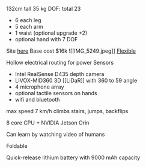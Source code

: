 132cm tall
35 kg
DOF: total 23
- 6 each leg
- 5 each arm
- 1 waist (optional upgrade +2)
- optional hand with 7 DOF

Site [here](https://www.unitree.com/mobile/g1)
Base cost $16k
![[IMG_5249.jpeg]]
[Flexible](https://youtu.be/29xLWhqME2Q?si=WACqVF6F-sMOlFHm)

Hollow electrical routing for power
Sensors
- Intel RealSense D435 depth camera
- LIVOX-MID360 3D [[LiDaR]] with 360 to 59 angle
- 4 microphone array
- optional tactile sensors on hands
- wifi and bluetooth

max speed 7 km/h
climbs stairs, jumps, backflips

8 core CPU + NVIDIA Jetson Orin

Can learn by watching video of humans

Foldable

Quick-release lithium battery with 9000 mAh capacity
